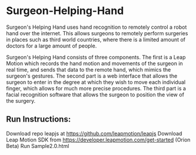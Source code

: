 # Surgeon-Helping-Hand

Surgeon's Helping Hand uses hand recognition to remotely control a robot hand over the internet. This allows surgeons to remotely perform surgeries in places such as third world countries, where there is a limited amount of doctors for a large amount of people.

Surgeon's Helping Hand consists of three components. The first is a Leap Motion which records the hand motion and movements of the surgeon in real time, and sends that data to the remote hand, which mimics the surgeon's gestures. The second part is a web interface that allows the surgeon to enter in the degree at which they wish to move each individual finger, which allows for much more precise procedures. The third part is a facial recognition software that allows the surgeon to position the view of the surgery.

## Run Instructions: 

Download repo leapjs at https://github.com/leapmotion/leapjs
Download Leap Motion SDK from https://developer.leapmotion.com/get-started (Orion Beta)
Run Sample2.0.html
